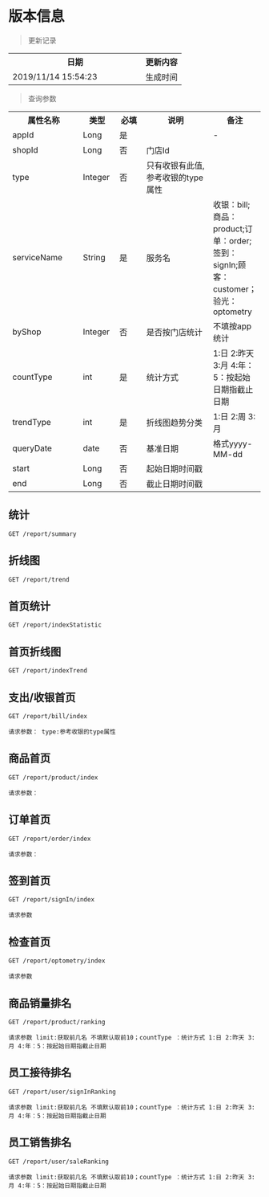 # 版本信息

> 更新记录

<table>
    <tr>
        <th style="width:250px;">日期</th>
        <th>更新内容</th>
    </tr>
    <tr>
        <td>2019/11/14 15:54:23 </td>
        <td>生成时间</td>
    </tr>
</table>

> 查询参数

<table>
    <tr>
        <th style="width:150px;">属性名称</th>
        <th style="width:60px;">类型</th>
        <th style="width:60px;">必填</th>
        <th style="width:200px;">说明</th>
        <th>备注</th>
    </tr>
    <tr>
        <td>appId</td>
        <td>Long</td>
        <td>是</td>
        <td></td>
        <td>-</td>
    </tr>
    <tr>
        <td>shopId</td>
        <td>Long</td>
        <td>否</td>
        <td>门店Id</td>
        <td></td>
    </tr>
    <tr>
        <td>type</td>
        <td>Integer</td>
        <td>否</td>
        <td>只有收银有此值, 参考收银的type属性</td>
        <td></td>
    </tr>
    <tr>
        <td>serviceName</td>
        <td>String</td>
        <td>是</td>
        <td>服务名</td>
        <td>收银：bill;商品：product;订单：order;签到：signIn;顾客：customer；验光：optometry</td>
    </tr> 
    <tr>                                                                                                                                                                                                                                                                                                                                                                                                                                                                                                           
        <td>byShop</td>
        <td>Integer</td>
        <td>否</td>
        <td>是否按门店统计</td>
        <td>不填按app统计</td>
    </tr>
    <tr>
        <td>countType</td>
        <td>int</td>
        <td>是</td>
        <td>统计方式</td>
        <td> 1:日 2:昨天 3:月 4:年：5：按起始日期指截止日期</td>
    </tr>
    <tr>
        <td>trendType</td>
        <td>int</td>
        <td>是</td>
        <td>折线图趋势分类</td>
        <td>1:日 2:周 3:月</td>
    </tr>
    <tr>
        <td>queryDate</td>
        <td>date</td>
        <td>否</td>
        <td>基准日期</td>
        <td>格式yyyy-MM-dd</td>
    </tr>
    <tr>
        <td>start</td>
        <td>Long</td>
        <td>否</td>
        <td>起始日期时间戳</td>
        <td></td>
    </tr>
    <tr>
        <td>end</td>
        <td>Long</td>
        <td>否</td>
        <td>截止日期时间戳</td>
        <td></td>
    </tr>
   </table>

## 统计

```
GET /report/summary
```

## 折线图

```
GET /report/trend

```
## 首页统计

```
GET /report/indexStatistic
```

## 首页折线图

```
GET /report/indexTrend

```

## 支出/收银首页

```
GET /report/bill/index

请求参数： type:参考收银的type属性
```

## 商品首页

```
GET /report/product/index

请求参数：
```

## 订单首页

```
GET /report/order/index

请求参数：
```
## 签到首页

```
GET /report/signIn/index

请求参数
```
## 检查首页

```
GET /report/optometry/index

请求参数
```
## 商品销量排名

```
GET /report/product/ranking

请求参数 limit:获取前几名 不填默认取前10；countType ：统计方式 1:日 2:昨天 3:月 4:年：5：按起始日期指截止日期
```
## 员工接待排名

```
GET /report/user/signInRanking

请求参数 limit:获取前几名 不填默认取前10；countType ：统计方式 1:日 2:昨天 3:月 4:年：5：按起始日期指截止日期
```
## 员工销售排名

```
GET /report/user/saleRanking

请求参数 limit:获取前几名 不填默认取前10；countType ：统计方式 1:日 2:昨天 3:月 4:年：5：按起始日期指截止日期